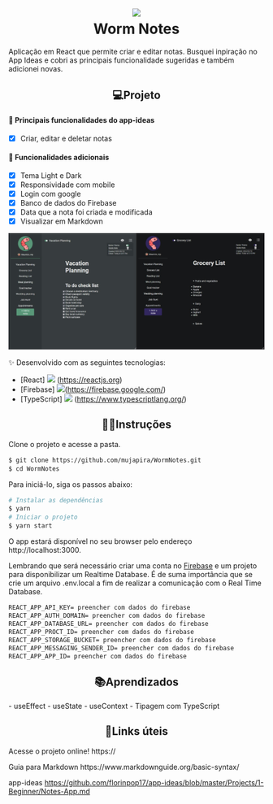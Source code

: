 <h1 align="center">
<img src="https://user-images.githubusercontent.com/89225210/154762813-46150860-38a3-46f9-9f12-edf15ebafda5.png" width="70px"/>
<br>
 Worm Notes
</h1>
  
Aplicação em React que permite criar e editar notas. Busquei inpiração no App Ideas e cobri as principais funcionalidade sugeridas e também adicionei novas.

<h2 align="center">💻Projeto</h1>

<h4> 🔨 Principais funcionalidades do app-ideas </h4>

- [x] Criar, editar e deletar notas 

<h4> 🔨 Funcionalidades adicionais </h4>

- [x] Tema Light e Dark 
- [x] Responsividade com mobile 
- [x] Login com google 
- [x] Banco de dados do Firebase
- [x] Data que a nota foi criada e modificada 
- [x] Visualizar em Markdown 

<a>
<img src="./src/assets/images/ReadmeWorm.jpg">
</a>

✨ Desenvolvido com as seguintes tecnologias:
- [React] <img src="https://user-images.githubusercontent.com/89225210/154761002-389268dc-1404-4e8e-96ed-6f83916ae9ef.png" height="15px"/>
 (https://reactjs.org)
- [Firebase] <img src="https://user-images.githubusercontent.com/89225210/154761829-2e2fb9ea-eaa6-447e-a8a6-674853d8de7c.png" height="15px"/>(https://firebase.google.com/)
- [TypeScript] <img src="https://user-images.githubusercontent.com/89225210/154760385-8c7a5ab6-c15e-4dee-b285-d0ca77952d29.png" height="15px"/> (https://www.typescriptlang.org/)

<h2 align="center">🏃‍♂️Instruções</h1>


Clone o projeto e acesse a pasta.

```bash
$ git clone https://github.com/mujapira/WormNotes.git
$ cd WormNotes
```

Para iniciá-lo, siga os passos abaixo:
```bash
# Instalar as dependências
$ yarn
# Iniciar o projeto
$ yarn start
```
O app estará disponível no seu browser pelo endereço http://localhost:3000.

Lembrando que será necessário criar uma conta no [Firebase](https://firebase.google.com/) e um projeto para disponibilizar um Realtime Database. É de suma importância que se crie um arquivo .env.local a fim de realizar a comunicação com o Real Time Database.
```
REACT_APP_API_KEY= preencher com dados do firebase
REACT_APP_AUTH_DOMAIN= preencher com dados do firebase
REACT_APP_DATABASE_URL= preencher com dados do firebase
REACT_APP_PROCT_ID= preencher com dados do firebase
REACT_APP_STORAGE_BUCKET= preencher com dados do firebase
REACT_APP_MESSAGING_SENDER_ID= preencher com dados do firebase
REACT_APP_APP_ID= preencher com dados do firebase
```

<h2 align="center">📚Aprendizados</h1>
- useEffect
- useState
- useContext
- Tipagem com TypeScript
<h2 align="center">🔗Links úteis</h1>

<p>Acesse o projeto online! https://</p>

<p>Guia para Markdown https://www.markdownguide.org/basic-syntax/</p>

app-ideas https://github.com/florinpop17/app-ideas/blob/master/Projects/1-Beginner/Notes-App.md
